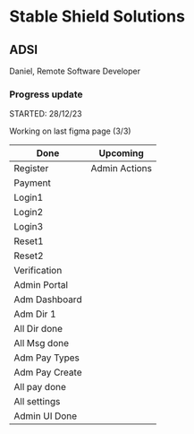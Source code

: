 # Stable Shield Solutions
## ADSI
Daniel, 
Remote Software Developer



### Progress update

STARTED: 28/12/23

Working on last figma page (3/3)

| Done          | Upcoming      |
| ------------- | ------------- |
| Register      | Admin Actions |
| Payment       |               |
| Login1        |               |
| Login2        |               |
| Login3        |               |
| Reset1        |               |
| Reset2        |               |
| Verification  |               |
| Admin Portal  |               |
| Adm Dashboard |               |
| Adm Dir 1     |               |
| All Dir done  |               |
| All Msg done  |               |
| Adm Pay Types |               |
| Adm Pay Create|               |
| All pay done  |               |
| All settings  |               |
| Admin UI Done |               |